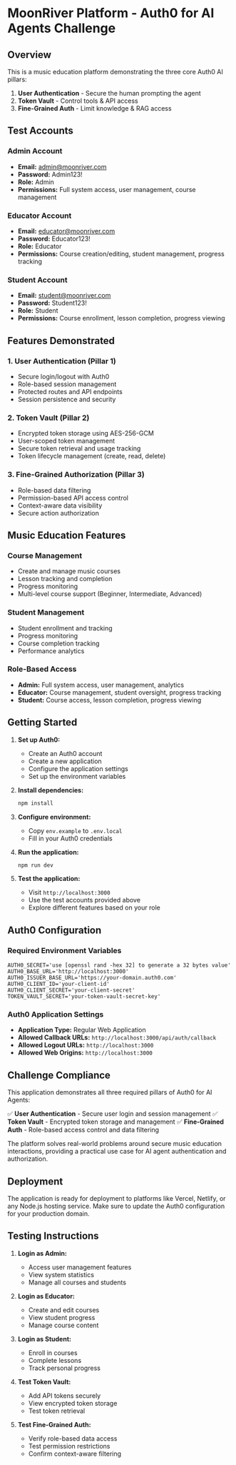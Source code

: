 # MoonRiver Platform - Auth0 for AI Agents Challenge

## Overview
This is a music education platform demonstrating the three core Auth0 AI pillars:
1. **User Authentication** - Secure the human prompting the agent
2. **Token Vault** - Control tools & API access  
3. **Fine-Grained Auth** - Limit knowledge & RAG access

## Test Accounts

### Admin Account
- **Email:** admin@moonriver.com
- **Password:** Admin123!
- **Role:** Admin
- **Permissions:** Full system access, user management, course management

### Educator Account  
- **Email:** educator@moonriver.com
- **Password:** Educator123!
- **Role:** Educator
- **Permissions:** Course creation/editing, student management, progress tracking

### Student Account
- **Email:** student@moonriver.com
- **Password:** Student123!
- **Role:** Student
- **Permissions:** Course enrollment, lesson completion, progress viewing

## Features Demonstrated

### 1. User Authentication (Pillar 1)
- Secure login/logout with Auth0
- Role-based session management
- Protected routes and API endpoints
- Session persistence and security

### 2. Token Vault (Pillar 2)
- Encrypted token storage using AES-256-GCM
- User-scoped token management
- Secure token retrieval and usage tracking
- Token lifecycle management (create, read, delete)

### 3. Fine-Grained Authorization (Pillar 3)
- Role-based data filtering
- Permission-based API access control
- Context-aware data visibility
- Secure action authorization

## Music Education Features

### Course Management
- Create and manage music courses
- Lesson tracking and completion
- Progress monitoring
- Multi-level course support (Beginner, Intermediate, Advanced)

### Student Management
- Student enrollment and tracking
- Progress monitoring
- Course completion tracking
- Performance analytics

### Role-Based Access
- **Admin:** Full system access, user management, analytics
- **Educator:** Course management, student oversight, progress tracking
- **Student:** Course access, lesson completion, progress viewing

## Getting Started

1. **Set up Auth0:**
   - Create an Auth0 account
   - Create a new application
   - Configure the application settings
   - Set up the environment variables

2. **Install dependencies:**
   ```bash
   npm install
   ```

3. **Configure environment:**
   - Copy `env.example` to `.env.local`
   - Fill in your Auth0 credentials

4. **Run the application:**
   ```bash
   npm run dev
   ```

5. **Test the application:**
   - Visit `http://localhost:3000`
   - Use the test accounts provided above
   - Explore different features based on your role

## Auth0 Configuration

### Required Environment Variables
```
AUTH0_SECRET='use [openssl rand -hex 32] to generate a 32 bytes value'
AUTH0_BASE_URL='http://localhost:3000'
AUTH0_ISSUER_BASE_URL='https://your-domain.auth0.com'
AUTH0_CLIENT_ID='your-client-id'
AUTH0_CLIENT_SECRET='your-client-secret'
TOKEN_VAULT_SECRET='your-token-vault-secret-key'
```

### Auth0 Application Settings
- **Application Type:** Regular Web Application
- **Allowed Callback URLs:** `http://localhost:3000/api/auth/callback`
- **Allowed Logout URLs:** `http://localhost:3000`
- **Allowed Web Origins:** `http://localhost:3000`

## Challenge Compliance

This application demonstrates all three required pillars of Auth0 for AI Agents:

✅ **User Authentication** - Secure user login and session management
✅ **Token Vault** - Encrypted token storage and management
✅ **Fine-Grained Auth** - Role-based access control and data filtering

The platform solves real-world problems around secure music education interactions, providing a practical use case for AI agent authentication and authorization.

## Deployment

The application is ready for deployment to platforms like Vercel, Netlify, or any Node.js hosting service. Make sure to update the Auth0 configuration for your production domain.

## Testing Instructions

1. **Login as Admin:**
   - Access user management features
   - View system statistics
   - Manage all courses and students

2. **Login as Educator:**
   - Create and edit courses
   - View student progress
   - Manage course content

3. **Login as Student:**
   - Enroll in courses
   - Complete lessons
   - Track personal progress

4. **Test Token Vault:**
   - Add API tokens securely
   - View encrypted token storage
   - Test token retrieval

5. **Test Fine-Grained Auth:**
   - Verify role-based data access
   - Test permission restrictions
   - Confirm context-aware filtering